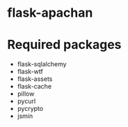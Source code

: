 flask-apachan
=============
# Required packages
* flask-sqlalchemy
* flask-wtf
* flask-assets
* flask-cache
* pillow
* pycurl
* pycrypto
* jsmin